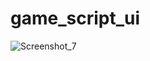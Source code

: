 # game_script_ui
![Screenshot_7](https://user-images.githubusercontent.com/109268253/204834976-a908c4aa-7920-4cf4-b2da-e4e995a39138.png)
